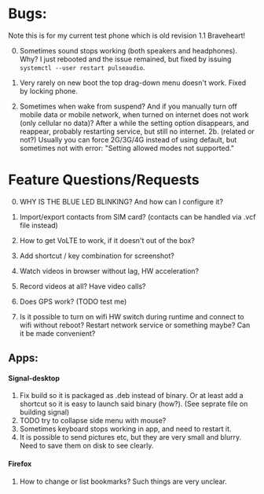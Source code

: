 # Bugs:

Note this is for my current test phone which is old revision 1.1 Braveheart!

0. Sometimes sound stops working (both speakers and headphones). Why? I just rebooted and the issue remained, but fixed by issuing `systemctl --user restart pulseaudio`.

1. Very rarely on new boot the top drag-down menu doesn't work. Fixed by locking phone.

2. Sometimes when wake from suspend? And if you manually turn off mobile data or mobile network, when turned on internet does not work (only cellular no data)?
After a while the setting option disappears, and reappear, probably restarting service, but still no internet.
2b. (related or not?) Usually you can force 2G/3G/4G instead of using default, but sometimes not with error: "Setting allowed modes not supported."

# Feature Questions/Requests

0. WHY IS THE BLUE LED BLINKING? And how can I configure it?

1. Import/export contacts from SIM card? (contacts can be handled via .vcf file instead)
2. How to get VoLTE to work, if it doesn't out of the box?
3. Add shortcut / key combination for screenshot?
4. Watch videos in browser without lag, HW acceleration?
5. Record videos at all? Have video calls?
6. Does GPS work? (TODO test me)
7. Is it possible to turn on wifi HW switch during runtime and connect to wifi without reboot? Restart network service or something maybe? Can it be made convenient?

## Apps:

#### Signal-desktop

1. Fix build so it is packaged as .deb instead of binary. Or at least add a shortcut so it is easy to launch said binary (how?). (See seprate file on building signal)
2. TODO try to collapse side menu with mouse?
3. Sometimes keyboard stops working in app, and need to restart it.
4. It is possible to send pictures etc, but they are very small and blurry. Need to save them on disk to see clearly.

#### Firefox

1. How to change or list bookmarks? Such things are very unclear.
